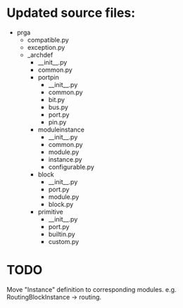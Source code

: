 # Updated source files:

* prga
    * compatible.py
    * exception.py
    * \_archdef
        * \_\_init\_\_.py
        * common.py
        * portpin
            * \_\_init\_\_.py
            * common.py
            * bit.py
            * bus.py
            * port.py
            * pin.py
        * moduleinstance
            * \_\_init\_\_.py
            * common.py
            * module.py
            * instance.py
            * configurable.py
        * block
            * \_\_init\_\_.py
            * port.py
            * module.py
            * block.py
        * primitive
            * \_\_init\_\_.py
            * port.py
            * builtin.py
            * custom.py

# TODO

Move "Instance" definition to corresponding modules. e.g. RoutingBlockInstance
-> routing.
